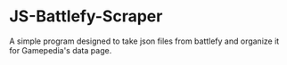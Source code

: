 # JS-Battlefy-Scraper
A simple program designed to take json files from battlefy and organize it for Gamepedia's data page.
